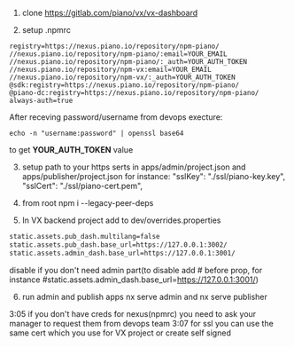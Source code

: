1. clone https://gitlab.com/piano/vx/vx-dashboard

2. setup .npmrc
```
registry=https://nexus.piano.io/repository/npm-piano/
//nexus.piano.io/repository/npm-piano/:email=YOUR_EMAIL
//nexus.piano.io/repository/npm-piano/:_auth=YOUR_AUTH_TOKEN
//nexus.piano.io/repository/npm-vx:email=YOUR_EMAIL
//nexus.piano.io/repository/npm-vx/:_auth=YOUR_AUTH_TOKEN
@sdk:registry=https://nexus.piano.io/repository/npm-piano/
@piano-dc:registry=https://nexus.piano.io/repository/npm-piano/
always-auth=true
```

After receving password/username from devops execture:
```
echo -n "username:password" | openssl base64
```
to get **YOUR_AUTH_TOKEN** value

3. setup path to your https serts in apps/admin/project.json and apps/publisher/project.json
for instance:
"sslKey": "./ssl/piano-key.key",
"sslCert": "./ssl/piano-cert.pem",

4. from root npm i --legacy-peer-deps

5. In VX backend project add to dev/overrides.properties

```bash
static.assets.pub_dash.multilang=false
static.assets.pub_dash.base_url=https://127.0.0.1:3002/
static.assets.admin_dash.base_url=https://127.0.0.1:3001/ 
```
disable if you don't need admin part(to disable add # before prop, for instance #static.assets.admin_dash.base_url=https://127.0.0.1:3001/)

6. run admin and publish apps nx serve admin and nx serve publisher






3:05
if you don't have creds for nexus(npmrc) you need to ask your manager to request them from devops team
3:07
for ssl you can use the same cert which you use for VX project or create self signed
